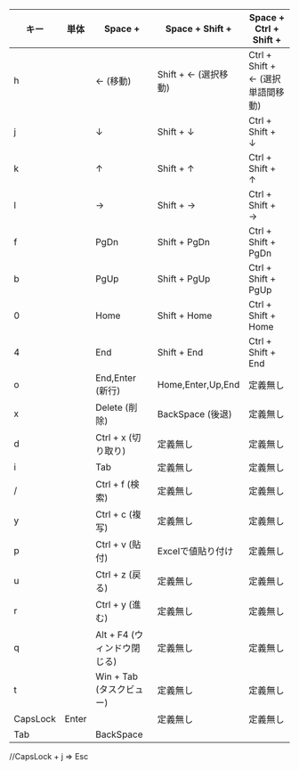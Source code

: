 |キー | 単体 | Space + | Space + Shift + | Space + Ctrl + Shift + |
| ---- | ---- | ---- | ---- | ---- |
|h |  | ← (移動) | Shift + ← (選択移動) | Ctrl + Shift + ← (選択単語間移動)  |
|j |  | ↓ | Shift + ↓ | Ctrl + Shift + ↓ |
|k |  | ↑ | Shift + ↑ | Ctrl + Shift + ↑ |
|l |  | → | Shift + → | Ctrl + Shift + → |
|f |  | PgDn | Shift + PgDn | Ctrl + Shift + PgDn |
|b |  | PgUp | Shift + PgUp | Ctrl + Shift + PgUp |
|0 |  | Home |  Shift + Home | Ctrl + Shift + Home |
|4 |  | End | Shift + End | Ctrl + Shift + End |
|o |  | End,Enter (新行) | Home,Enter,Up,End | 定義無し |
|x |  | Delete (削除) | BackSpace (後退) | 定義無し |
|d |  | Ctrl + x (切り取り) | 定義無し | 定義無し |
|i |  | Tab | 定義無し | 定義無し |
|/ |  | Ctrl + f (検索) | 定義無し | 定義無し |
|y |  | Ctrl + c (複写) | 定義無し | 定義無し |
|p |  | Ctrl + v (貼付) | Excelで値貼り付け | 定義無し |
|u |  | Ctrl + z (戻る) | 定義無し | 定義無し |
|r |  | Ctrl + y (進む) | 定義無し | 定義無し |
|q |  | Alt + F4 (ウィンドウ閉じる)  | 定義無し | 定義無し |
|t |  | Win + Tab (タスクビュー) | 定義無し | 定義無し |
|CapsLock | Enter | | 定義無し | 定義無し |
|Tab|  | BackSpace|

//CapsLock + j => Esc
